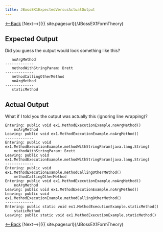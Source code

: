 ```yaml
---
title: JBossEX1ExpectedVersusActualOutput
---
```

[<--Back]({{_site.pagesurl}}/JBoss_AOP_Example_1) [Next-->]({{ site.pagesurl}}/JBossEX1FormTheory)

## Expected Output
Did you guess the output would look something like this?
```
   noArgMethod
-------------
   methodWithStringParam: Brett
-------------
   methodCallingOtherMethod
   noArgMethod
-------------
   staticMethod
```

## Actual Output
What if I told you the output was actually this (ignoring line wrapping)?
```
Entering: public void ex1.MethodExecutionExample.noArgMethod()
	noArgMethod
Leaving: public void ex1.MethodExecutionExample.noArgMethod()
-------------
Entering: public void ex1.MethodExecutionExample.methodWithStringParam(java.lang.String)
	methodWithStringParam: Brett
Leaving: public void ex1.MethodExecutionExample.methodWithStringParam(java.lang.String)
-------------
Entering: public void ex1.MethodExecutionExample.methodCallingOtherMethod()
	methodCallingOtherMethod
Entering: public void ex1.MethodExecutionExample.noArgMethod()
	noArgMethod
Leaving: public void ex1.MethodExecutionExample.noArgMethod()
Leaving: public void ex1.MethodExecutionExample.methodCallingOtherMethod()
-------------
Entering: public static void ex1.MethodExecutionExample.staticMethod()
	staticMethod
Leaving: public static void ex1.MethodExecutionExample.staticMethod()
```

[<--Back]({{_site.pagesurl}}/JBoss_AOP_Example_1) [Next-->]({{ site.pagesurl}}/JBossEX1FormTheory)
